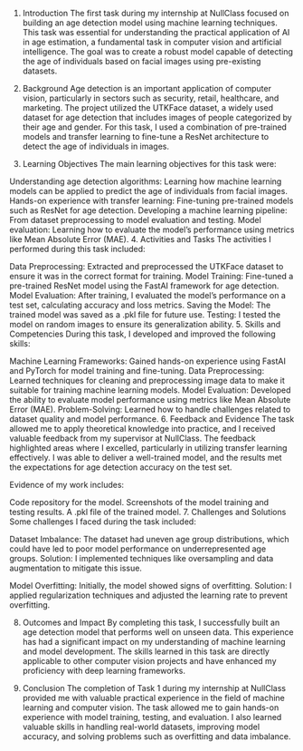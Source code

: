 1. Introduction
The first task during my internship at NullClass focused on building an age detection model using machine learning techniques. This task was essential for understanding the practical application of AI in age estimation, a fundamental task in computer vision and artificial intelligence. The goal was to create a robust model capable of detecting the age of individuals based on facial images using pre-existing datasets.

2. Background
Age detection is an important application of computer vision, particularly in sectors such as security, retail, healthcare, and marketing. The project utilized the UTKFace dataset, a widely used dataset for age detection that includes images of people categorized by their age and gender. For this task, I used a combination of pre-trained models and transfer learning to fine-tune a ResNet architecture to detect the age of individuals in images.

3. Learning Objectives
The main learning objectives for this task were:

Understanding age detection algorithms: Learning how machine learning models can be applied to predict the age of individuals from facial images.
Hands-on experience with transfer learning: Fine-tuning pre-trained models such as ResNet for age detection.
Developing a machine learning pipeline: From dataset preprocessing to model evaluation and testing.
Model evaluation: Learning how to evaluate the model’s performance using metrics like Mean Absolute Error (MAE).
4. Activities and Tasks
The activities I performed during this task included:

Data Preprocessing: Extracted and preprocessed the UTKFace dataset to ensure it was in the correct format for training.
Model Training: Fine-tuned a pre-trained ResNet model using the FastAI framework for age detection.
Model Evaluation: After training, I evaluated the model’s performance on a test set, calculating accuracy and loss metrics.
Saving the Model: The trained model was saved as a .pkl file for future use.
Testing: I tested the model on random images to ensure its generalization ability.
5. Skills and Competencies
During this task, I developed and improved the following skills:

Machine Learning Frameworks: Gained hands-on experience using FastAI and PyTorch for model training and fine-tuning.
Data Preprocessing: Learned techniques for cleaning and preprocessing image data to make it suitable for training machine learning models.
Model Evaluation: Developed the ability to evaluate model performance using metrics like Mean Absolute Error (MAE).
Problem-Solving: Learned how to handle challenges related to dataset quality and model performance.
6. Feedback and Evidence
The task allowed me to apply theoretical knowledge into practice, and I received valuable feedback from my supervisor at NullClass. The feedback highlighted areas where I excelled, particularly in utilizing transfer learning effectively. I was able to deliver a well-trained model, and the results met the expectations for age detection accuracy on the test set.

Evidence of my work includes:

Code repository for the model.
Screenshots of the model training and testing results.
A .pkl file of the trained model.
7. Challenges and Solutions
Some challenges I faced during the task included:

Dataset Imbalance: The dataset had uneven age group distributions, which could have led to poor model performance on underrepresented age groups.
Solution: I implemented techniques like oversampling and data augmentation to mitigate this issue.

Model Overfitting: Initially, the model showed signs of overfitting.
Solution: I applied regularization techniques and adjusted the learning rate to prevent overfitting.

8. Outcomes and Impact
By completing this task, I successfully built an age detection model that performs well on unseen data. This experience has had a significant impact on my understanding of machine learning and model development. The skills learned in this task are directly applicable to other computer vision projects and have enhanced my proficiency with deep learning frameworks.

9. Conclusion
The completion of Task 1 during my internship at NullClass provided me with valuable practical experience in the field of machine learning and computer vision. The task allowed me to gain hands-on experience with model training, testing, and evaluation. I also learned valuable skills in handling real-world datasets, improving model accuracy, and solving problems such as overfitting and data imbalance.
